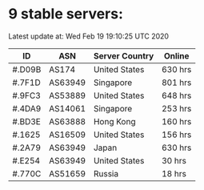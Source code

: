 # 9 stable servers:

Latest update at: Wed Feb 19 19:10:25 UTC 2020

| ID | ASN | Server Country | Online |
| -- | --- | -------------- | ------ |
| #.D09B | AS174 | United States | 630 hrs |
| #.7F1D | AS63949 | Singapore | 801 hrs |
| #.9FC3 | AS53889 | United States | 648 hrs |
| #.4DA9 | AS14061 | Singapore | 253 hrs |
| #.BD3E | AS63888 | Hong Kong | 160 hrs |
| #.1625 | AS16509 | United States | 156 hrs |
| #.2A79 | AS63949 | Japan | 630 hrs |
| #.E254 | AS63949 | United States | 30 hrs |
| #.770C | AS51659 | Russia | 18 hrs |

